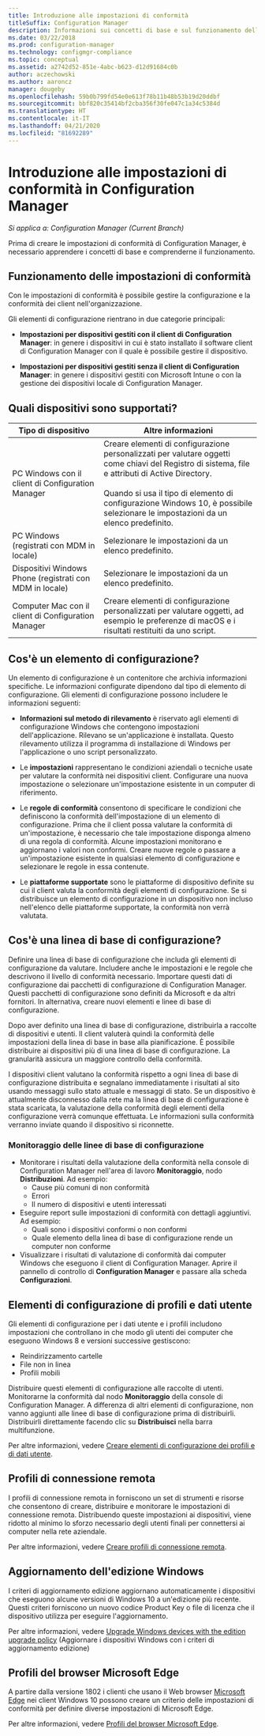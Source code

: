 ```yaml
---
title: Introduzione alle impostazioni di conformità
titleSuffix: Configuration Manager
description: Informazioni sui concetti di base e sul funzionamento delle impostazioni di conformità
ms.date: 03/22/2018
ms.prod: configuration-manager
ms.technology: configmgr-compliance
ms.topic: conceptual
ms.assetid: a2742d52-851e-4abc-b623-d12d91684c0b
author: aczechowski
ms.author: aaroncz
manager: dougeby
ms.openlocfilehash: 59b0b799fd54e0e613f78b11b48b53b19d20ddbf
ms.sourcegitcommit: bbf820c35414bf2cba356f30fe047c1a34c5384d
ms.translationtype: HT
ms.contentlocale: it-IT
ms.lasthandoff: 04/21/2020
ms.locfileid: "81692289"
---
```

# <a name="get-started-with-compliance-settings-in-configuration-manager"></a>Introduzione alle impostazioni di conformità in Configuration Manager

*Si applica a: Configuration Manager (Current Branch)*

Prima di creare le impostazioni di conformità di Configuration Manager, è necessario apprendere i concetti di base e comprenderne il funzionamento.  



## <a name="how-compliance-settings-work"></a>Funzionamento delle impostazioni di conformità  
Con le impostazioni di conformità è possibile gestire la configurazione e la conformità dei client nell'organizzazione.  

Gli elementi di configurazione rientrano in due categorie principali:  

- **Impostazioni per dispositivi gestiti con il client di Configuration Manager**: in genere i dispositivi in cui è stato installato il software client di Configuration Manager con il quale è possibile gestire il dispositivo.  

- **Impostazioni per dispositivi gestiti senza il client di Configuration Manager**: in genere i dispositivi gestiti con Microsoft Intune o con la gestione dei dispositivi locale di Configuration Manager.  



## <a name="what-devices-are-supported"></a>Quali dispositivi sono supportati?  

| Tipo di dispositivo | Altre informazioni |  
|------------|----------------------|  
| PC Windows con il client di Configuration Manager | Creare elementi di configurazione personalizzati per valutare oggetti come chiavi del Registro di sistema, file e attributi di Active Directory.<br /><br /> Quando si usa il tipo di elemento di configurazione Windows 10, è possibile selezionare le impostazioni da un elenco predefinito. |  
| PC Windows (registrati con MDM in locale) | Selezionare le impostazioni da un elenco predefinito. |  
| Dispositivi Windows Phone (registrati con MDM in locale) | Selezionare le impostazioni da un elenco predefinito. |  
| Computer Mac con il client di Configuration Manager | Creare elementi di configurazione personalizzati per valutare oggetti, ad esempio le preferenze di macOS e i risultati restituiti da uno script. |  



## <a name="what-is-a-configuration-item"></a>Cos'è un elemento di configurazione?  
Un elemento di configurazione è un contenitore che archivia informazioni specifiche. Le informazioni configurate dipendono dal tipo di elemento di configurazione. Gli elementi di configurazione possono includere le informazioni seguenti:

- **Informazioni sul metodo di rilevamento** è riservato agli elementi di configurazione Windows che contengono impostazioni dell'applicazione. Rilevano se un'applicazione è installata. Questo rilevamento utilizza il programma di installazione di Windows per l'applicazione o uno script personalizzato.  

- Le **impostazioni** rappresentano le condizioni aziendali o tecniche usate per valutare la conformità nei dispositivi client. Configurare una nuova impostazione o selezionare un'impostazione esistente in un computer di riferimento.  

- Le **regole di conformità** consentono di specificare le condizioni che definiscono la conformità dell'impostazione di un elemento di configurazione. Prima che il client possa valutare la conformità di un'impostazione, è necessario che tale impostazione disponga almeno di una regola di conformità. Alcune impostazioni monitorano e aggiornano i valori non conformi. Creare nuove regole o passare a un'impostazione esistente in qualsiasi elemento di configurazione e selezionare le regole in essa contenute.  

- Le **piattaforme supportate** sono le piattaforme di dispositivo definite su cui il client valuta la conformità degli elementi di configurazione. Se si distribuisce un elemento di configurazione in un dispositivo non incluso nell'elenco delle piattaforme supportate, la conformità non verrà valutata.  



## <a name="what-is-a-configuration-baseline"></a>Cos'è una linea di base di configurazione?  
Definire una linea di base di configurazione che includa gli elementi di configurazione da valutare. Includere anche le impostazioni e le regole che descrivono il livello di conformità necessario. Importare questi dati di configurazione dai pacchetti di configurazione di Configuration Manager. Questi pacchetti di configurazione sono definiti da Microsoft e da altri fornitori. In alternativa, creare nuovi elementi e linee di base di configurazione.  

Dopo aver definito una linea di base di configurazione, distribuirla a raccolte di dispositivi e utenti. Il client valuterà quindi la conformità delle impostazioni della linea di base in base alla pianificazione. È possibile distribuire ai dispositivi più di una linea di base di configurazione. La granularità assicura un maggiore controllo della conformità. 

I dispositivi client valutano la conformità rispetto a ogni linea di base di configurazione distribuita e segnalano immediatamente i risultati al sito usando messaggi sullo stato attuale e messaggi di stato. Se un dispositivo è attualmente disconnesso dalla rete ma la linea di base di configurazione è stata scaricata, la valutazione della conformità degli elementi della configurazione verrà comunque effettuata. Le informazioni sulla conformità verranno inviate quando il dispositivo si riconnette.  

### <a name="monitoring-configuration-baselines"></a>Monitoraggio delle linee di base di configurazione
- Monitorare i risultati della valutazione della conformità nella console di Configuration Manager nell'area di lavoro **Monitoraggio**, nodo **Distribuzioni**. Ad esempio:
  - Cause più comuni di non conformità
  - Errori
  - Il numero di dispositivi e utenti interessati
- Eseguire report sulle impostazioni di conformità con dettagli aggiuntivi. Ad esempio:
  - Quali sono i dispositivi conformi o non conformi
  - Quale elemento della linea di base di configurazione rende un computer non conforme
- Visualizzare i risultati di valutazione di conformità dai computer Windows che eseguono il client di Configuration Manager. Aprire il pannello di controllo di **Configuration Manager** e passare alla scheda **Configurazioni**.  



## <a name="user-data-and-profiles-configuration-items"></a>Elementi di configurazione di profili e dati utente  
Gli elementi di configurazione per i dati utente e i profili includono impostazioni che controllano in che modo gli utenti dei computer che eseguono Windows 8 e versioni successive gestiscono:  
- Reindirizzamento cartelle
- File non in linea
- Profili mobili  

Distribuire questi elementi di configurazione alle raccolte di utenti. Monitorarne la conformità dal nodo **Monitoraggio** della console di Configuration Manager. A differenza di altri elementi di configurazione, non vanno aggiunti alle linee di base di configurazione prima di distribuirli. Distribuirli direttamente facendo clic su **Distribuisci** nella barra multifunzione.  

Per altre informazioni, vedere [Creare elementi di configurazione dei profili e di dati utente](../deploy-use/create-user-data-and-profiles-configuration-items.md).  



## <a name="remote-connection-profiles"></a>Profili di connessione remota  
I profili di connessione remota in forniscono un set di strumenti e risorse che consentono di creare, distribuire e monitorare le impostazioni di connessione remota. Distribuendo queste impostazioni ai dispositivi, viene ridotto al minimo lo sforzo necessario degli utenti finali per connettersi ai computer nella rete aziendale.  

Per altre informazioni, vedere [Creare profili di connessione remota](../deploy-use/create-remote-connection-profiles.md).  



## <a name="windows-edition-upgrade"></a>Aggiornamento dell'edizione Windows
I criteri di aggiornamento edizione aggiornano automaticamente i dispositivi che eseguono alcune versioni di Windows 10 a un'edizione più recente. Questi criteri forniscono un nuovo codice Product Key o file di licenza che il dispositivo utilizza per eseguire l'aggiornamento.

Per altre informazioni, vedere [Upgrade Windows devices with the edition upgrade policy](../deploy-use/upgrade-windows-version.md) (Aggiornare i dispositivi Windows con i criteri di aggiornamento edizione)



## <a name="microsoft-edge-browser-profiles"></a>Profili del browser Microsoft Edge
<!-- 1357310 -->
A partire dalla versione 1802 i clienti che usano il Web browser [Microsoft Edge](https://technet.microsoft.com/microsoft-edge/bb265256) nei client Windows 10 possono creare un criterio delle impostazioni di conformità per definire diverse impostazioni di Microsoft Edge. 

Per altre informazioni, vedere [Profili del browser Microsoft Edge](../deploy-use/browser-profiles.md).

